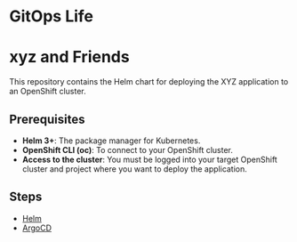 # GitOps Life

# xyz and Friends

This repository contains the Helm chart for deploying the XYZ application to an OpenShift cluster.

## Prerequisites

* **Helm 3+**: The package manager for Kubernetes.
* **OpenShift CLI (oc)**: To connect to your OpenShift cluster.
* **Access to the cluster**: You must be logged into your target OpenShift cluster and project where you want to deploy the application.

## Steps

* [Helm](./README_helm.md)
* [ArgoCD](./README_argocd.md)
